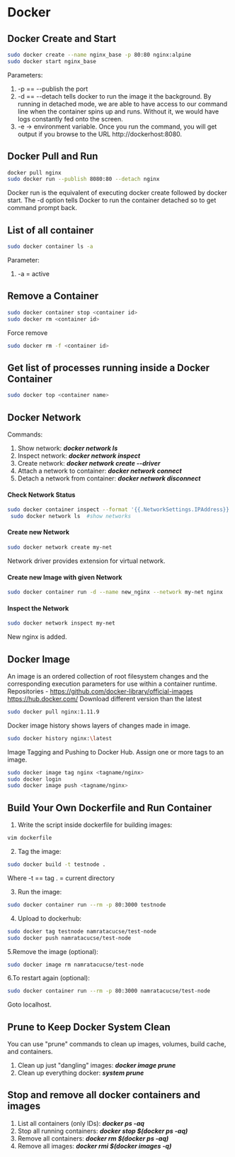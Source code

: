 # Docker

## Docker Create and Start
```bash
sudo docker create --name nginx_base -p 80:80 nginx:alpine
sudo docker start nginx_base
```
Parameters:
1. -p == --publish the port
2. -d == --detach tells docker to run the image it the background.
By running in detached mode, we are able to have access to our command line when the container spins up and runs. Without it, we would have logs constantly fed onto the screen.
3. -e -> environment variable.
Once you run the command, you will get output if you browse to the URL http://dockerhost:8080.


## Docker Pull and Run
```bash
docker pull nginx
sudo docker run --publish 8080:80 --detach nginx
```
Docker run is the equivalent of executing docker create followed by docker start. The -d option tells Docker to run the container detached so to get command prompt back.

## List of all container
```bash 
sudo docker container ls -a  
```
Parameter:
1. -a = active

## Remove a Container
```bash
sudo docker container stop <container id>
sudo docker rm <container id>
```
Force remove 
```bash
sudo docker rm -f <container id>
```
## Get list of processes running inside a Docker Container
```bash
sudo docker top <container name>
```

## Docker Network
Commands: 
1. Show network:  ***docker network ls***
2. Inspect network:  ***docker network inspect***
3. Create network:  ***docker network create --driver***
4. Attach a network to container:  ***docker network connect***
5. Detach a network from container:  ***docker network disconnect***

#### Check Network Status
```bash
sudo docker container inspect --format '{{.NetworkSettings.IPAddress}}' webhost
 sudo docker network ls  #show networks
```
#### Create new Network
```bash
sudo docker network create my-net
```
Network driver provides extension for virtual network.

#### Create new Image with given Network
```bash
sudo docker container run -d --name new_nginx --network my-net nginx
```
#### Inspect the Network 
```bash 
sudo docker network inspect my-net
```
New nginx is added.


## Docker Image
An image is an ordered collection of root filesystem changes and the corresponding execution parameters for use within a container runtime.
Repositories - https://github.com/docker-library/official-images
             		https://hub.docker.com/
Download different version than the latest
```bash
sudo docker pull nginx:1.11.9
```
Docker image history shows layers of changes made in image.
```bash
sudo docker history nginx:\latest
```
Image Tagging and Pushing to Docker Hub. Assign one or more tags to an image.
```bash
sudo docker image tag nginx <tagname/nginx>
sudo docker login
sudo docker image push <tagname/nginx>
```


## Build Your Own Dockerfile and Run Container

1. Write the script inside dockerfile for building images:

```bash 
vim dockerfile
```

2. Tag the image:

```bash
sudo docker build -t testnode .
```
Where
-t == tag
. = current directory

3. Run the image:
```bash
sudo docker container run --rm -p 80:3000 testnode
```
4. Upload to dockerhub:
```bash
sudo docker tag testnode namratacucse/test-node
sudo docker push namratacucse/test-node
```
5.Remove the image (optional):
```bash
sudo docker image rm namratacucse/test-node
```
6.To restart again (optional):
```bash
sudo docker container run --rm -p 80:3000 namratacucse/test-node
```
Goto localhost.

## Prune to Keep Docker System Clean
You can use "prune" commands to clean up images, volumes, build cache, and containers.
1. Clean up just "dangling" images: ***docker image prune***
2. Clean up everything docker:  ***system prune***

## Stop and remove all docker containers and images
1. List all containers (only IDs):  ***docker ps -aq***
2. Stop all running containers:  ***docker stop $(docker ps -aq)***
3. Remove all containers:   ***docker rm $(docker ps -aq)***
4. Remove all images:  ***docker rmi $(docker images -q)***
